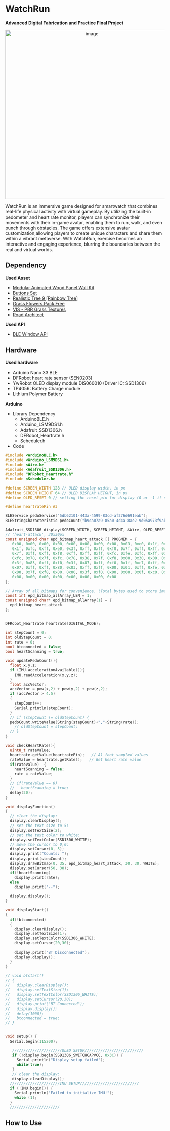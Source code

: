 # WatchRun
**Advanced Digital Fabrication and Practice Final Project**

<p align="center">
<img width="532" alt="image" src="https://github.com/yongarry/WatchRun/assets/71639336/d642c70e-1fcc-498c-b9ab-da895bb4eb56">
</p>

WatchRun is an immersive game designed for smartwatch that combines real-life physical activity with virtual gameplay. By utilizing the built-in pedometer and heart rate monitor, players can synchronize their movements with their in-game avatar, enabling them to run, walk, and even punch through obstacles. The game offers extensive avatar customization,allowing players to create unique characters and share them within a vibrant metaverse. With WatchRun, exercise becomes an interactive and engaging experience, blurring the boundaries between the real and virtual worlds.

## Dependency
**Used Asset**
- [Modular Animated Wood Panel Wall Kit](https://assetstore.unity.com/packages/3d/environments/modular-animated-wood-panel-wall-kit-vertical-wall-destructible--178400)
- [Buttons Set](https://assetstore.unity.com/packages/2d/gui/buttons-set-211824)
- [Realistic Tree 9 [Rainbow Tree]](https://assetstore.unity.com/packages/3d/vegetation/trees/realistic-tree-9-rainbow-tree-54622)
- [Grass Flowers Pack Free](https://assetstore.unity.com/packages/2d/textures-materials/nature/grass-flowers-pack-free-138810)
- [VIS - PBR Grass Textures](https://assetstore.unity.com/packages/2d/textures-materials/floors/vis-pbr-grass-textures-198071)
- [Road Architect](https://github.com/MicroGSD/RoadArchitect)

**Used API**
- [BLE Window API](https://github.com/adabru/BleWinrtDll)

## Hardware
**Used hardware**
- Arduino Nano 33 BLE
- DFRobot heart rate sensor (SEN0203)
- YwRobot OLED display module DIS060010 (Driver IC: SSD1306)
- TP4056: Battery Charge module
- Lithium Polymer Battery

**Arduino**
- Library Dependency
    - ArduinoBLE.h
    - Arduino_LSM9DS1.h
    - Adafruit_SSD1306.h
    - DFRobot_Heartrate.h
    - Scheduler.h
- Code
```c
#include <ArduinoBLE.h>
#include <Arduino_LSM9DS1.h>
#include <Wire.h>
#include <Adafruit_SSD1306.h>
#include "DFRobot_Heartrate.h"
#include <Scheduler.h>

#define SCREEN_WIDTH 128 // OLED display width, in px
#define SCREEN_HEIGHT 64 // OLED DISPLAY HEIGHT, in px
#define OLED_RESET 0 // setting the reset pin for display (0 or -1 if no reset pin)

#define heartratePin A3

BLEService pedoService("5db62101-443a-4599-83cd-af276d691eab");
BLEStringCharacteristic pedoCount("b9da07a9-85a0-4d4a-8ae2-9d05a973f9ab", BLERead | BLENotify, 15);

Adafruit_SSD1306 display(SCREEN_WIDTH, SCREEN_HEIGHT, &Wire, OLED_RESET);
// 'heart-attack', 30x30px
const unsigned char epd_bitmap_heart_attack [] PROGMEM = {
   0x00, 0x00, 0x00, 0x00, 0x00, 0x00, 0x00, 0x00, 0x03, 0xe0, 0x1f, 0x00, 0x0f, 0xf8, 0x7f, 0xc0, 
   0x1f, 0xfc, 0xff, 0xe0, 0x3f, 0xff, 0xff, 0xf0, 0x7f, 0xff, 0xff, 0xf8, 0x7f, 0xff, 0xff, 0xf8, 
   0x7f, 0xff, 0xff, 0xf8, 0xff, 0xff, 0xff, 0xfc, 0xfe, 0xfc, 0xff, 0xfc, 0xfc, 0x7c, 0xff, 0xfc, 
   0xfc, 0x78, 0x7f, 0xfc, 0x78, 0x38, 0x7f, 0xf8, 0x00, 0x30, 0x00, 0xf8, 0x01, 0x13, 0x00, 0x78, 
   0x3f, 0x83, 0xff, 0xf0, 0x3f, 0x87, 0xff, 0xf0, 0x1f, 0xc7, 0xff, 0xe0, 0x0f, 0xcf, 0xff, 0xc0, 
   0x07, 0xff, 0xff, 0x80, 0x03, 0xff, 0xff, 0x00, 0x01, 0xff, 0xfe, 0x00, 0x00, 0xff, 0xfc, 0x00, 
   0x00, 0x7f, 0xf8, 0x00, 0x00, 0x3f, 0xf0, 0x00, 0x00, 0x0f, 0xc0, 0x00, 0x00, 0x07, 0x80, 0x00, 
   0x00, 0x00, 0x00, 0x00, 0x00, 0x00, 0x00, 0x00
};

// Array of all bitmaps for convenience. (Total bytes used to store images in PROGMEM = 144)
const int epd_bitmap_allArray_LEN = 1;
const unsigned char* epd_bitmap_allArray[1] = {
  epd_bitmap_heart_attack
};


DFRobot_Heartrate heartrate(DIGITAL_MODE);

int stepCount = 0;
int oldStepCount = 0;
int rate = 0;
bool btconnected = false;
bool heartScanning = true;

void updatePedoCount(){
  float x,y,z;
  if (IMU.accelerationAvailable()){
    IMU.readAcceleration(x,y,z);
  }
  float accVector;
  accVector = pow(x,2) + pow(y,2) + pow(z,2);
  if (accVector > 4.5)
  {
    stepCount++;
    Serial.println(stepCount);
  }
  // if (stepCount != oldStepCount) {
  pedoCount.writeValue(String(stepCount)+","+String(rate));
    // oldStepCount = stepCount;
  // }
}

void checkHeartRate(){
  uint8_t rateValue;
  heartrate.getValue(heartratePin);   // A1 foot sampled values
  rateValue = heartrate.getRate();   // Get heart rate value 
  if(rateValue)  {
    heartScanning = false;
    rate = rateValue;
  }
  // if(rateValue == 0)
  //   heartScanning = true;
  delay(20);
}

void displayFunction()
{
  // clear the display:
  display.clearDisplay();
  // set the text size to 5:
  display.setTextSize(2);
  // set the text color to white:
  display.setTextColor(SSD1306_WHITE);
  // move the cursor to 0,0:
  display.setCursor(0, 5);
  display.print("Counts: ");
  display.print(stepCount);
  display.drawBitmap(0, 35, epd_bitmap_heart_attack, 30, 30, WHITE);
  display.setCursor(50, 38);
  if(!heartScanning)
    display.print(rate);
  else
    display.print("--");

  display.display();
}

void displayStart()
{  
  if(!btconnected)
  {
    display.clearDisplay();
    display.setTextSize(1);
    display.setTextColor(SSD1306_WHITE);
    display.setCursor(20,30);

    display.print("BT Disconnected");
    display.display();
  }
}

// void btstart()
// {
//   display.clearDisplay();
//   display.setTextSize(1);
//   display.setTextColor(SSD1306_WHITE);
//   display.setCursor(20,30);
//   display.print("BT Connected");
//   display.display();
//   delay(1000);
//   btconnected = true;
// }


void setup() {
  Serial.begin(115200);

   //////////////////////OLED SETUP//////////////////////////
   if (!display.begin(SSD1306_SWITCHCAPVCC, 0x3C)) {
     Serial.println("Display setup failed");
     while(true);
   }
   // clear the display:
   display.clearDisplay();
  //////////////////////IMU SETUP//////////////////////////
  if (!IMU.begin()) {
    Serial.println("Failed to initialize IMU!");
    while (1);
  }
  //////////////////////
```

## How to Use

